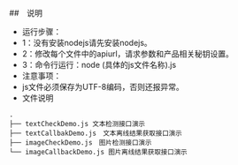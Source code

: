 ##　说明
- 运行步骤：
- 1：没有安装nodejs请先安装nodejs。
- 2：修改每个文件中的apiurl，请求参数和产品相关秘钥设置。
- 3：命令行运行：node  (具体的js文件名称).js
- 注意事项：
- js文件必须保存为UTF-8编码，否则还报异常。
- 文件说明

```
.
├── textCheckDemo.js 文本检测接口演示
├── textCallbakDemo.js　文本离线结果获取接口演示
├── imageCheckDemo.js　图片检测接口演示
└── imageCallbackDemo.js 图片离线结果获取接口演示
```
